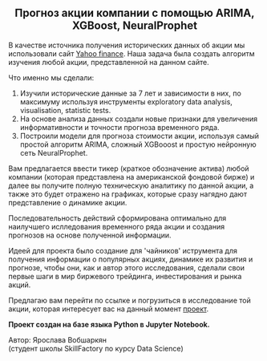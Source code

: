 ## <center> Прогноз акции компании c помощью ARIMA, XGBoost, NeuralProphet </center>
В качестве источника получения исторических данных об акции мы использовали сайт [Yahoo finance](https://finance.yahoo.com/markets/stocks/most-active/).
Наша задача была создать алгоритм изучения любой акции, представленной на данном сайте.

Что именно мы сделали:
1. Изучили исторические данные за 7 лет и зависимости в них, по максимуму используя инструменты exploratory data analysis, visualisation, statistic tests.
2. На основе анализа данных создали новые признаки для увеличения информативности и точности прогноза временного ряда.
3. Построили модели для прогноза стоимости акции, используя самый простой алгоритм ARIMA,  сложный XGBooost и простую нейронную сеть NeuralProphet.

Вам предлагается ввести тикер (краткое обозначение актива) любой компании (которая представлена на американской фондовой бирже) и далее вы получите полную техническую аналитику по данной акции, а также это будет отражено на графиках, которые сразу нагядно дают представление о динамике акции.

Последовательность действий сформирована оптимально для наилучшего ислледования временного ряда акции и создания прогнозов на основе полученной информации.

Идеей для проекта было создание для 'чайников' иструмента для получения информации о популярных акциях, динамике их развития и прогнозе, чтобы они, как и автор этого исследования, сделали  свои первые шаги в мир биржевого трейдинга, инвестирования и рынка акций.

Предлагаю вам перейти по ссылке и погрузиться в исследование той акции, которая интересует вас на данный момент [проект](https://nbviewer.org/github/YaroslavaVob/DataScience/blob/9e8e01e952f6ea4fcc9f0713a995f86dad3e0111/Final_project_1_year/Project.ipynb).

**Проект создан на базе языка Python в Jupyter Notebook.**

Автор: Ярослава Вобшаркян\
(студент школы SkillFactory по курсу Data Science)

